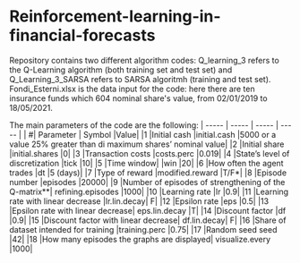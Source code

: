 # Reinforcement-learning-in-financial-forecasts

Repository contains two different algorithm codes: Q_learning_3 refers to the Q-Learning algorithm (both training set and test set) and Q_Learning_3_SARSA refers to SARSA algoritmh (training and test set). 
Fondi_Esterni.xlsx is the data input for the code: here there are ten insurance funds which 604 nominal share's value, from 02/01/2019 to 18/05/2021.

The main parameters of the code are the following:
| ----- | ----- | ----- | ----- |
| #| Parameter | Symbol |Value|
|1	|Initial cash	|initial.cash	|5000 or a value 25% greater than di maximum shares’ nominal value|
|2	|Initial share	|initial.shares	|0|
|3	|Transaction costs	|costs.perc	|0.019|
|4	|State’s level of discretization	|tick	|10|
|5	|Time window|	|win	|20|
|6	|How often the agent trades	|dt	|5 (days)|
|7	|Type of reward	|modified.reward	|T/F*|
|8	|Episode number	|episodes 	|20000|
|9	|Number of episodes of strengthening of the Q-matrix**|	refining.episodes	|1000|
|10	|Learning rate	|lr	|0.9|
|11	|Learning rate with linear decrease	|lr.lin.decay|	F|
|12	|Epsilon rate	|eps 	|0.5|
|13	|Epsilon rate with linear decrease|	eps.lin.decay	|T|
|14	|Discount factor	|df 	|0.9|
|15	|Discount factor with linear decrease|	df.lin.decay|	F|
|16	|Share of dataset intended for training	|training.perc	|0.75|
|17	|Random seed	seed	|42|
|18	|How many episodes the graphs are displayed|	visualize.every	|1000|
